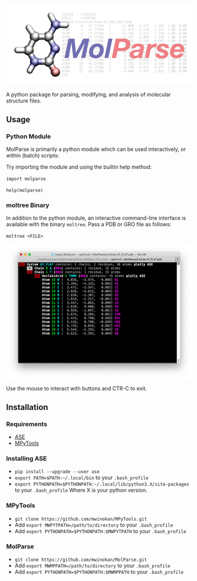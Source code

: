 ![MolParse](https://github.com/mwinokan/MolParse/blob/master/graphics/molparse-01.png?raw=true)

A python package for parsing, modifying, and analysis of molecular structure files. 

## Usage

### Python Module

MolParse is primarily a python module which can be used interactively, or within (batch) scripts:

Try importing the module and using the builtin help method:

`import molparse`

`help(molparse)`

### moltree Binary

In addition to the python module, an interactive command-line interface is available with the binary `moltree`. Pass a PDB or GRO file as follows:

`moltree <FILE>`

![moltree](https://github.com/mwinokan/MolParse/blob/master/graphics/moltree.png?raw=true)

Use the mouse to interact with buttons and CTR-C to exit.

## Installation

### Requirements

*   [ASE](#https://wiki.fysik.dtu.dk/ase/index.html)
*   [MPyTools](#https://github.com/mwinokan/MPyTools)

### Installing ASE

*   `pip install --upgrade --user ase`
*   `export PATH=$PATH:~/.local/bin` to your `.bash_profile`
*   `export PYTHONPATH=$PYTHONPATH:~/.local/lib/python3.X/site-packages` to your `.bash_profile` Where X is your python version.

### MPyTools

* `git clone https://github.com/mwinokan/MPyTools.git`
* Add `export MWPYTPATH=/path/to/directory` to your `.bash_profile`
* Add `export PYTHONPATH=$PYTHONPATH:$MWPYTPATH` to your `.bash_profile`

### MolParse

* `git clone https://github.com/mwinokan/MolParse.git`
* Add `export MWMPPATH=/path/to/directory` to your `.bash_profile`
* Add `export PYTHONPATH=$PYTHONPATH:$MWMPPATH` to your `.bash_profile`
